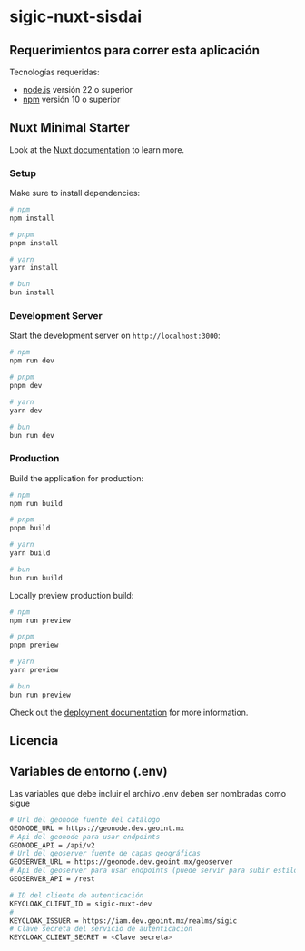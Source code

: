 # sigic-nuxt-sisdai

## Requerimientos para correr esta aplicación

Tecnologías requeridas:

- [node.js](https://nodejs.org/) versión 22 o superior
- [npm](https://www.npmjs.com/) versión 10 o superior

## Nuxt Minimal Starter

Look at the [Nuxt documentation](https://nuxt.com/docs/getting-started/introduction) to learn more.

### Setup

Make sure to install dependencies:

```bash
# npm
npm install

# pnpm
pnpm install

# yarn
yarn install

# bun
bun install
```

### Development Server

Start the development server on `http://localhost:3000`:

```bash
# npm
npm run dev

# pnpm
pnpm dev

# yarn
yarn dev

# bun
bun run dev
```

### Production

Build the application for production:

```bash
# npm
npm run build

# pnpm
pnpm build

# yarn
yarn build

# bun
bun run build
```

Locally preview production build:

```bash
# npm
npm run preview

# pnpm
pnpm preview

# yarn
yarn preview

# bun
bun run preview
```

Check out the [deployment documentation](https://nuxt.com/docs/getting-started/deployment) for more information.

## Licencia

## Variables de entorno (.env)

Las variables que debe incluir el archivo .env deben ser nombradas como sigue

```bash
# Url del geonode fuente del catálogo
GEONODE_URL = https://geonode.dev.geoint.mx
# Api del geonode para usar endpoints
GEONODE_API = /api/v2
# Url del geoserver fuente de capas geográficas
GEOSERVER_URL = https://geonode.dev.geoint.mx/geoserver
# Api del geoserver para usar endpoints (puede servir para subir estilos sld directos al geoserver - requiere autenticación)
GEOSERVER_API = /rest

# ID del cliente de autenticación
KEYCLOAK_CLIENT_ID = sigic-nuxt-dev
#
KEYCLOAK_ISSUER = https://iam.dev.geoint.mx/realms/sigic
# Clave secreta del servicio de autenticación
KEYCLOAK_CLIENT_SECRET = <Clave secreta>
```
